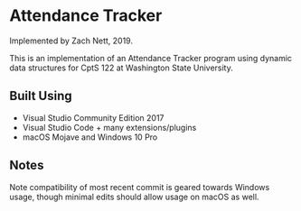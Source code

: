 # Attendance Tracker

Implemented by Zach Nett, 2019.

This is an implementation of an Attendance Tracker program using dynamic data structures for CptS 122 at Washington State University.

## Built Using

* Visual Studio Community Edition 2017 
* Visual Studio Code + many extensions/plugins
* macOS Mojave and Windows 10 Pro

## Notes

Note compatibility of most recent commit is geared towards Windows usage, though minimal edits should allow usage on macOS as well.